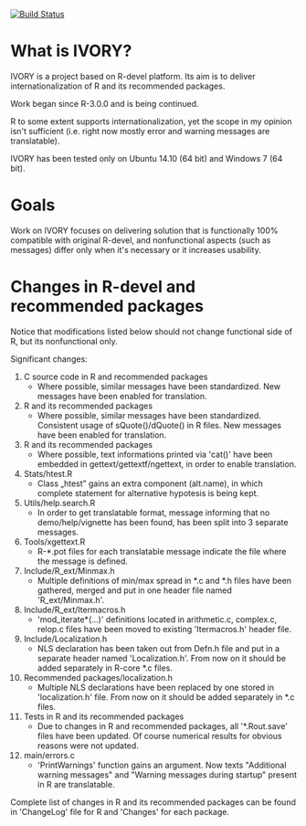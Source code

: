 [![Build Status](https://travis-ci.org/lukaszdaniel/ivory.svg?branch=master)](https://travis-ci.org/lukaszdaniel/ivory)

# What is IVORY? #
IVORY is a project based on R-devel platform. Its aim is to deliver internationalization of R and its recommended packages.

Work began since R-3.0.0 and is being continued.

R to some extent supports internationalization, yet the scope in my opinion isn't sufficient (i.e. right now mostly error and warning messages are translatable).


IVORY has been tested only on Ubuntu 14.10 (64 bit) and Windows 7 (64 bit).

# Goals #
Work on IVORY focuses on delivering solution that is functionally 100% compatible with original R-devel, and nonfunctional aspects (such as messages) differ only when it's necessary or it increases usability.



# Changes in R-devel and recommended packages #
Notice that modifications listed below should not change functional side of R, but its nonfunctional only.

Significant changes:

1. C source code in R and recommended packages
    * Where possible, similar messages have been standardized. New messages have been enabled for translation.
2. R and its recommended packages
    * Where possible, similar messages have been standardized. Consistent usage of sQuote()/dQuote() in R files. New messages have been enabled for translation.
3. R and its recommended packages
    * Where possible, text informations printed via 'cat()' have been embedded in gettext/gettextf/ngettext, in order to enable translation.
4. Stats/htest.R
    * Class „htest” gains an extra component (alt.name), in which complete statement for alternative hypotesis is being kept.
5. Utils/help.search.R
    * In order to get translatable format, message informing that no demo/help/vignette has been found, has been split into 3 separate messages.
6. Tools/xgettext.R
    * R-\*.pot files for each translatable message indicate the file where the message is defined.
7. Include/R\_ext/Minmax.h
    * Multiple definitions of min/max spread in \*.c and \*.h files have been gathered, merged and put in one header file named 'R\_ext/Minmax.h'.
8. Include/R\_ext/Itermacros.h
    * 'mod\_iterate\*(…)' definitions located in arithmetic.c, complex.c, relop.c files have been moved to existing 'Itermacros.h' header file.
9. Include/Localization.h
    * NLS declaration has been taken out from Defn.h file and put in a separate header named 'Localization.h'. From now on it should be added separately in R-core \*.c files.
10. Recommended packages/localization.h
    * Multiple NLS declarations have been replaced by one stored in 'localization.h' file. From now on it should be added separately in \*.c files.
11. Tests in R and its recommended packages
    * Due to changes in R and recommended packages, all '\*.Rout.save' files have been updated. Of course numerical results for obvious reasons were not updated.
12. main/errors.c
    * 'PrintWarnings' function gains an argument. Now texts "Additional warning messages" and "Warning messages during startup" present in R are translatable.

Complete list of changes in R and its recommended packages can be found in 'ChangeLog' file for R and 'Changes' for each package.

